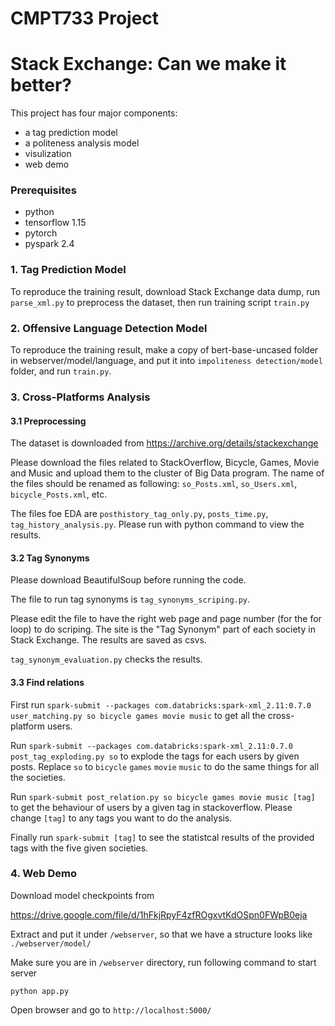 # CMPT733 Project 
# Stack Exchange: Can we make it better?

This project has four major components:

* a tag prediction model
* a politeness analysis model
* visulization
* web demo


### Prerequisites

* python
* tensorflow 1.15
* pytorch
* pyspark 2.4

### 1. Tag Prediction Model

To reproduce the training result, download Stack Exchange data dump, run ```parse_xml.py``` to preprocess the dataset, then run training script ```train.py```

### 2. Offensive Language Detection Model

To reproduce the training result, make a copy of bert-base-uncased folder in webserver/model/language, and put it into ```impoliteness detection/model```  folder, and run ```train.py```.

### 3. Cross-Platforms Analysis

#### 3.1 Preprocessing

The dataset is downloaded from https://archive.org/details/stackexchange


Please download the files related to StackOverflow, Bicycle, Games, Movie and Music and upload them to the cluster of Big Data program. The name of the files should be renamed as following:  ``so_Posts.xml``, ``so_Users.xml``, ``bicycle_Posts.xml``, etc.

The files foe EDA are ``posthistory_tag_only.py``, ``posts_time.py``, ``tag_history_analysis.py``. Please run with python command to view the results.

#### 3.2 Tag Synonyms

Please download BeautifulSoup before running the code.

The file to run tag synonyms is ``tag_synonyms_scriping.py``. 

Please edit the file to have the right web page and page number (for the for loop) to do scriping. The site is the "Tag Synonym" part of each society in Stack Exchange. The results are saved as csvs.

``tag_synonym_evaluation.py`` checks the results.

#### 3.3 Find relations

First run ``spark-submit --packages com.databricks:spark-xml_2.11:0.7.0 user_matching.py so bicycle games movie music`` to get all the cross-platform users.

Run ``spark-submit --packages com.databricks:spark-xml_2.11:0.7.0 post_tag_exploding.py so`` to explode the tags for each users by given posts. Replace ``so`` to  ``bicycle`` ``games`` ``movie`` ``music`` to do the same things for all the societies.

Run ``spark-submit post_relation.py so bicycle games movie music [tag]`` to get the behaviour of users by a given tag in stackoverflow. Please change ``[tag]`` to any tags you want to do the analysis.

Finally run ``spark-submit [tag]`` to see the statistcal results of the provided tags with the five given societies.

### 4. Web Demo

Download model checkpoints from 

https://drive.google.com/file/d/1hFkjRpyF4zfROgxvtKdOSpn0FWpB0eja

Extract and put it under ```/webserver```, so that we have a structure looks like ```./webserver/model/ ```


Make sure you are in ```/webserver``` directory, run following command to start server

```
python app.py
```

Open browser and go to ```http://localhost:5000/```

